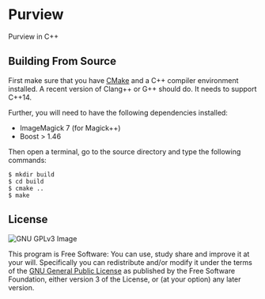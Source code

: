 # Purview

Purview in C++

## Building From Source

First make sure that you have [CMake](http://www.cmake.org/) and a C++ compiler environment installed.
A recent version of Clang++ or G++ should do. It needs to support C++14.

Further, you will need to have the following dependencies installed:
- ImageMagick 7 (for Magick++)
- Boost > 1.46

Then open a terminal, go to the source directory and type the following commands:

    $ mkdir build
    $ cd build
    $ cmake ..
    $ make

## License

![GNU GPLv3 Image](https://www.gnu.org/graphics/gplv3-127x51.png)

This program is Free Software: You can use, study share and improve it at your
will. Specifically you can redistribute and/or modify it under the terms of the
[GNU General Public License](https://www.gnu.org/licenses/gpl.html) as
published by the Free Software Foundation, either version 3 of the License, or
(at your option) any later version.
